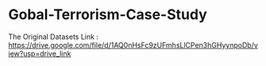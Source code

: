 # Gobal-Terrorism-Case-Study

The Original Datasets Link : https://drive.google.com/file/d/1AQ0nHsFc9zUFmhsLlCPen3hGHyynpoDb/view?usp=drive_link
